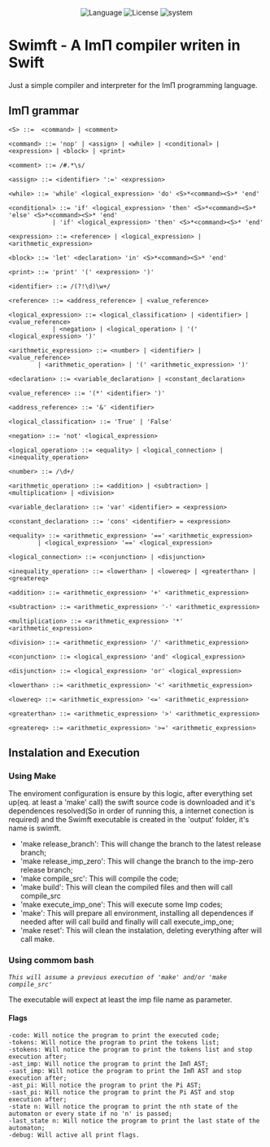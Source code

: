 <p align="center">
	<img src="https://img.shields.io/badge/language-swift-orange.svg" alt="Language">
	<img src="https://img.shields.io/badge/license-MIT-000000.svg" alt="License">
	<img src="https://img.shields.io/badge/ubuntu-v18.04-orange.svg" alt="system">
</p>

# Swimft - A ImΠ compiler writen in Swift

Just a simple compiler and interpreter for the ImΠ programming language.

## ImΠ grammar
```
<S> ::=  <command> | <comment>

<command> ::= 'nop' | <assign> | <while> | <conditional> | <expression> | <block> | <print>

<comment> ::= /#.*\s/

<assign> ::= <identifier> ':=' <expression>

<while> ::= 'while' <logical_expression> 'do' <S>*<command><S>* 'end'

<conditional> ::= 'if' <logical_expression> 'then' <S>*<command><S>* 'else' <S>*<command><S>* 'end'
			| 'if' <logical_expression> 'then' <S>*<command><S>* 'end'

<expression> ::= <reference> | <logical_expression> | <arithmetic_expression>

<block> ::= 'let' <declaration> 'in' <S>*<command><S>* 'end'

<print> ::= 'print' '(' <expression> ')'

<identifier> ::= /(?!\d)\w+/

<reference> ::= <address_reference> | <value_reference>

<logical_expression> ::= <logical_classification> | <identifier> | <value_reference>
			| <negation> | <logical_operation> | '(' <logical_expression> ')'
		
<arithmetic_expression> ::= <number> | <identifier> | <value_reference>
		| <arithmetic_operation> | '(' <arithmetic_expression> ')'
		
<declaration> ::= <variable_declaration> | <constant_declaration>

<value_reference> ::= '(*' <identifier> ')'

<address_reference> ::= '&' <identifier>

<logical_classification> ::= 'True' | 'False'

<negation> ::= 'not' <logical_expression>

<logical_operation> ::= <equality> | <logical_connection> | <inequality_operation>

<number> ::= /\d+/

<arithmetic_operation> ::= <addition> | <subtraction> | <multiplication> | <division>

<variable_declaration> ::= 'var' <identifier> = <expression>

<constant_declaration> ::= 'cons' <identifier> = <expression>

<equality> ::= <arithmetic_expression> '==' <arithmetic_expression>
		| <logical_expression> '==' <logical_expression>

<logical_connection> ::= <conjunction> | <disjunction>

<inequality_operation> ::= <lowerthan> | <lowereq> | <greaterthan> | <greatereq>

<addition> ::= <arithmetic_expression> '+' <arithmetic_expression>

<subtraction> ::= <arithmetic_expression> '-' <arithmetic_expression>

<multiplication> ::= <arithmetic_expression> '*' <arithmetic_expression>

<division> ::= <arithmetic_expression> '/' <arithmetic_expression>

<conjunction> ::= <logical_expression> 'and' <logical_expression>

<disjunction> ::= <logical_expression> 'or' <logical_expression>

<lowerthan> ::= <arithmetic_expression> '<' <arithmetic_expression>

<lowereq> ::= <arithmetic_expression> '<=' <arithmetic_expression>

<greaterthan> ::= <arithmetic_expression> '>' <arithmetic_expression>

<greatereq> ::= <arithmetic_expression> '>=' <arithmetic_expression>
```

## Instalation and Execution

### Using Make

The enviroment configuration is ensure by this logic, after everything set up(eq. at least a 'make' call) the swift source code is downloaded and it's dependences resolved(So in order of running this, a internet conection is required) and the Swimft executable is created in the 'output' folder, it's name is swimft.

- 'make release_branch': This will change the branch to the latest release branch;
- 'make release\_imp\_zero': This will change the branch to the imp-zero release branch;
- 'make compile_src': This will compile the code;
- 'make build': This will clean the compiled files and then will call compile\_src
- 'make execute\_imp\_one': This will execute some Imp codes;
- 'make': This will prepare all environment, installing all dependences if needed after will call build and finally will call execute\_imp\_one;
- 'make reset': This will clean the instalation, deleting everything after will call make.

### Using commom bash

_`This will assume a previous execution of 'make' and/or 'make compile_src'`_

The executable will expect at least the imp file name as parameter.

#### Flags
```
-code: Will notice the program to print the executed code;
-tokens: Will notice the program to print the tokens list;
-stokens: Will notice the program to print the tokens list and stop execution after;
-ast_imp: Will notice the program to print the ImΠ AST;
-sast_imp: Will notice the program to print the ImΠ AST and stop execution after;
-ast_pi: Will notice the program to print the Pi AST;
-sast_pi: Will notice the program to print the Pi AST and stop execution after;
-state n: Will notice the program to print the nth state of the automaton or every state if no 'n' is passed;
-last_state n: Will notice the program to print the last state of the automaton;
-debug: Will active all print flags.
```
